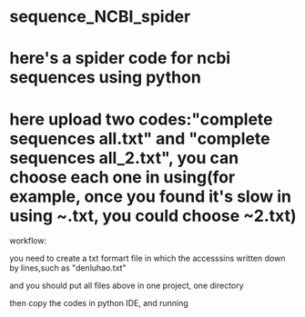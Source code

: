 # sequence_NCBI_spider
# here's a spider code for ncbi sequences using python
# here upload two codes:"complete sequences all.txt" and "complete sequences all_2.txt", you can choose each one in using(for example, once you found it's slow in using ~.txt, you could choose ~2.txt)


workflow:

you need to create a txt formart file in which the accesssins written down by lines,such as "denluhao.txt"

and you should put all files above in one project, one directory

then copy the codes in python IDE, and running
